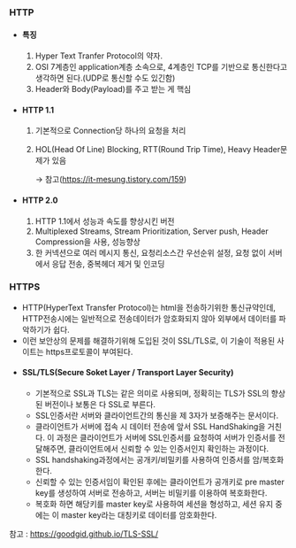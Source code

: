 ### HTTP
- #### 특징
    1. Hyper Text Tranfer Protocol의 약자.
    2. OSI 7계층인 application계층 소속으로, 4계층인 TCP를 기반으로 통신한다고 생각하면 된다.(UDP로 통신할 수도 있긴함)
    3. Header와 Body(Payload)를 주고 받는 게 핵심
- #### HTTP 1.1
    1. 기본적으로 Connection당 하나의 요청을 처리
    2. HOL(Head Of Line) Blocking, RTT(Round Trip Time), Heavy Header문제가 있음

       → 참고(https://it-mesung.tistory.com/159)

- #### HTTP 2.0
    1. HTTP 1.1에서 성능과 속도를 향상시킨 버전
    2. Multiplexed Streams, Stream Prioritization, Server push, Header Compression을 사용, 성능향상
    3. 한 커넥션으로 여러 메시지 통신,  요청리소스간 우선순위 설정, 요청 없이 서버에서 응답 전송,  중복헤더 제거 및 인코딩


### HTTPS
- HTTP(HyperText Transfer Protocol)는 html을 전송하기위한 통신규약인데, HTTP전송시에는 일반적으로 전송데이터가 암호화되지 않아 외부에서 데이터를 파악하기가 쉽다.
- 이런 보안상의 문제를 해결하기위해 도입된 것이 SSL/TLS로, 이 기술이 적용된 사이트는 https프로토콜이 부여된다.
- #### SSL/TLS(Secure Soket Layer / Transport Layer Security)
    - 기본적으로 SSL과 TLS는 같은 의미로 사용되며, 정확히는 TLS가 SSL의 향상된 버전이나 보통은 다 SSL로 부른다.
    - SSL인증서란 서버와 클라이언트간의 통신을 제 3자가 보증해주는 문서이다.
    - 클라이언트가 서버에 접속 시 데이터 전송에 앞서 SSL HandShaking을 거친다. 이 과정은 클라이언트가 서버에 SSL인증서를 요청하여 서버가 인증서를 전달해주면, 클라이언트에서 신뢰할 수 있는 인증서인지 확인하는 과정이다.
    - SSL handshaking과정에서는 공개키/비밀키를 사용하여 인증서를 암/복호화한다.
    - 신뢰할 수 있는 인증서임이 확인된 후에는 클라이언트가 공개키로 pre master key를 생성하여 서버로 전송하고, 서버는 비밀키를 이용하여 복호화한다.
    - 복호화 하면 해당키를 master key로 사용하여 세션을 형성하고, 세션 유지 중에는 이 master key라는 대칭키로 데이터를 암호화한다.

참고 : https://goodgid.github.io/TLS-SSL/